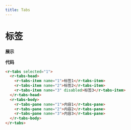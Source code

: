 ```yaml
---
title: Tabs
---
```


# 标签

**展示**

<ClientOnly>
  <tabs-demos></tabs-demos>
</ClientOnly>

**代码**
```html
<r-tabs selected="1">
  <r-tabs-head>
    <r-tabs-item name="1">标签1</r-tabs-item>
    <r-tabs-item name="2">标签2</r-tabs-item>
    <r-tabs-item name="3" disabled>标签3</r-tabs-item>
  </r-tabs-head>
  <r-tabs-body>
    <r-tabs-pane name="1">内容1</r-tabs-pane>
    <r-tabs-pane name="2">内容2</r-tabs-pane>
    <r-tabs-pane name="3">内容3</r-tabs-pane>
  </r-tabs-body>
</r-tabs>
```
